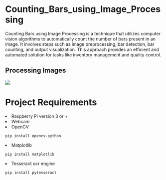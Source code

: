 # Counting_Bars_using_Image_Processing
Counting Bars using Image Processing is a technique that utilizes computer vision algorithms to automatically count the number of bars present in an image. It involves steps such as image preprocessing, bar detection, bar counting, and output visualization. This approach provides an efficient and automated solution for tasks like inventory management and quality control.

<h2>Processing Images</h2>
  <body>
<img src="/Screenshot .png">
    </body>

# Project Requirements
<li>Raspberry Pi version 3 or + <br>
<li>Webcam <br>
<li>OpenCV <br>

  
    pip install opencv-python
    
</body>
  <li>Matplotlib <br>
  
  
    pip install matplotlib
    
</body>
<li>Tesseract ocr engine <br>
  
  
    pip install pytesseract
    
</body>
